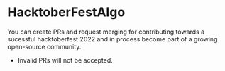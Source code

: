 # HacktoberFestAlgo
You can create PRs and request merging for contributing towards a sucessful hacktoberfest 2022 and in process become part of a growing open-source community.
* Invalid PRs will not be accepted.
